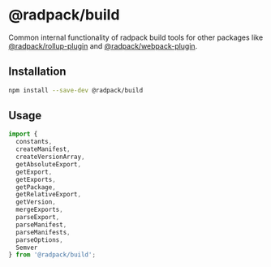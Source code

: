 # @radpack/build
Common internal functionality of radpack build tools for other packages like [@radpack/rollup-plugin] and [@radpack/webpack-plugin].


## Installation
```sh
npm install --save-dev @radpack/build
```


## Usage
```js
import {
  constants,
  createManifest,
  createVersionArray,
  getAbsoluteExport,
  getExport,
  getExports,
  getPackage,
  getRelativeExport,
  getVersion,
  mergeExports,
  parseExport,
  parseManifest,
  parseManifests,
  parseOptions,
  Semver
} from '@radpack/build';
```


[@radpack/rollup-plugin]: ../rollup-plugin
[@radpack/webpack-plugin]: ../webpack-plugin

